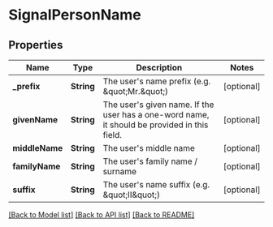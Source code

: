 # SignalPersonName

## Properties
Name | Type | Description | Notes
------------ | ------------- | ------------- | -------------
**_prefix** | **String** | The user&#39;s name prefix (e.g. \&quot;Mr.\&quot;) | [optional] 
**givenName** | **String** | The user&#39;s given name. If the user has a one-word name, it should be provided in this field. | [optional] 
**middleName** | **String** | The user&#39;s middle name | [optional] 
**familyName** | **String** | The user&#39;s family name / surname | [optional] 
**suffix** | **String** | The user&#39;s name suffix (e.g. \&quot;II\&quot;) | [optional] 

[[Back to Model list]](../README.md#documentation-for-models) [[Back to API list]](../README.md#documentation-for-api-endpoints) [[Back to README]](../README.md)


